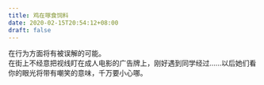 ```yaml
---
title: 鸡在啄食饲料
date: 2020-02-15T20:54:12+08:00
draft: false
---
```


在行为方面将有被误解的可能。<br>
在街上不经意把视线盯在成人电影的广告牌上，刚好遇到同学经过……以后她们看你的眼光将带有嘲笑的意味，千万要小心哪。<br>

